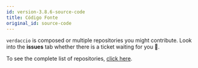 ```yaml
---
id: version-3.8.6-source-code
title: Código Fonte
original_id: source-code
---
```


`verdaccio` is composed or multiple repositories you might contribute. Look into the **issues** tab whether there is a ticket waiting for you 🤠.

To see the complete list of repositories, [click here](https://github.com/verdaccio/verdaccio/wiki/Repositories).